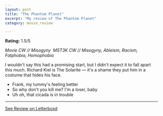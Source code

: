 ```yaml
---
layout: post
title: "The Phantom Planet"
excerpt: "My review of The Phantom Planet"
category: movie_review

---
```


**Rating:** 1.5/5

<i>Movie CW // Misogyny 
MST3K CW // Misogyny, Ableism, Racism, Fatphobia, Homophobia</i>

I wouldn't say this had a promising start, but I didn't expect it to fall apart this much. Richard Kiel is The Solarite — it's a shame they put him in a costume that hides his face.

* Frank, my tummy's feeling better
* So why don't you kill me? I'm a loser, baby
* Uh oh, that cicada is in trouble

<hr>

[See Review on Letterboxd](https://boxd.it/5YOKKT)
